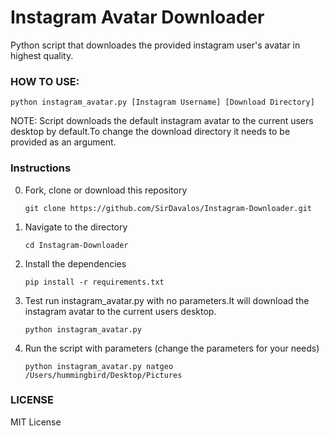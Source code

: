 # Instagram Avatar Downloader

Python script that downloades the provided instagram user's avatar in highest quality.

### HOW TO USE:
`python instagram_avatar.py [Instagram Username] [Download Directory]`

NOTE: Script downloads the default instagram avatar to the current users desktop by default.To change the download directory it needs to be provided as an argument.

### Instructions

0. Fork, clone or download this repository

    `git clone https://github.com/SirDavalos/Instagram-Downloader.git`

1. Navigate to the directory

    `cd Instagram-Downloader`

2. Install the dependencies

    `pip install -r requirements.txt`

3. Test run instagram_avatar.py with no parameters.It will download the instagram avatar to the current users desktop.
   
    `python instagram_avatar.py`

4. Run the script with parameters (change the parameters for your needs)

    `python instagram_avatar.py natgeo /Users/hummingbird/Desktop/Pictures`

### LICENSE

MIT License